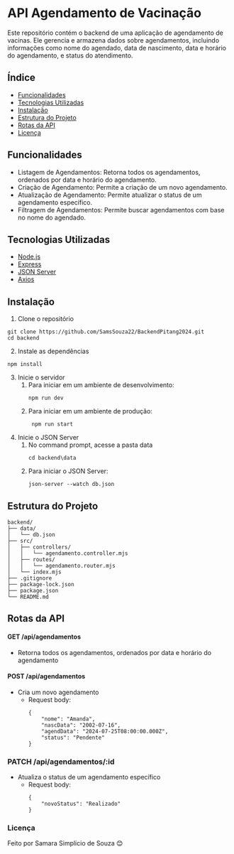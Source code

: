 # API Agendamento de Vacinação
Este repositório contém o backend de uma aplicação de agendamento de vacinas. Ele gerencia e armazena dados sobre agendamentos, incluindo informações como nome do agendado, data de nascimento, data e horário do agendamento, e status do atendimento.

## Índice
* [Funcionalidades](#funcionalidades)
* [Tecnologias Utilizadas](#tecnologias-utilizadas)
* [Instalação](#instalação)
* [Estrutura do Projeto](#estrutura-do-projeto)
* [Rotas da API](#rotas-da-api)
* [Licença](#licença)

## Funcionalidades
* Listagem de Agendamentos: Retorna todos os agendamentos, ordenados por data e horário do agendamento.
* Criação de Agendamento: Permite a criação de um novo agendamento.
* Atualização de Agendamento: Permite atualizar o status de um agendamento específico.
* Filtragem de Agendamentos: Permite buscar agendamentos com base no nome do agendado.

## Tecnologias Utilizadas

* [Node.js](https://nodejs.org/en)
* [Express](https://expressjs.com/pt-br/)
* [JSON Server](https://www.npmjs.com/package/json-server)
* [Axios](https://axios-http.com/ptbr/docs/intro)

## Instalação

1. Clone o repositório
```
git clone https://github.com/SamsSouza22/BackendPitang2024.git
cd backend
```
2. Instale as dependências
```
npm install
```
3. Inicie o servidor
    1. Para iniciar em um ambiente de desenvolvimento:
        ```
        npm run dev
        ```
    2. Para iniciar em um ambiente de produção:
       ```
        npm run start
       ```
4. Inicie o JSON Server
    1. No command prompt, acesse a pasta data
       ```
       cd backend\data
       ```
    2. Para iniciar o JSON Server:
       ```
       json-server --watch db.json
       ```
## Estrutura do Projeto
```
backend/
├── data/
│   └── db.json
├── src/
│   ├── controllers/
│   │   └── agendamento.controller.mjs
│   ├── routes/
│   │   └── agendamento.router.mjs
│   └── index.mjs
├── .gitignore
├── package-lock.json
├── package.json
└── README.md

```

## Rotas da API

#### GET /api/agendamentos
* Retorna todos os agendamentos, ordenados por data e horário do agendamento

#### POST /api/agendamentos
* Cria um novo agendamento
  * Request body:
    ```
    {
        "nome": "Amanda",
        "nascData": "2002-07-16",
        "agendData": "2024-07-25T08:00:00.000Z",
        "status": "Pendente"
    }
    ```

### PATCH /api/agendamentos/:id
* Atualiza o status de um agendamento específico
  * Request body:
    ```
    {
        "novoStatus": "Realizado"
    }
    ```

### Licença
Feito por Samara Simplicio de Souza 😊